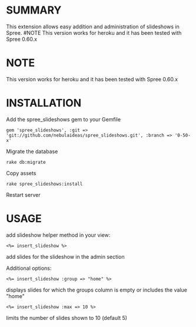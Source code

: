 # SUMMARY #

This extension allows easy addition and administration of slideshows in Spree.
#NOTE
This version works for heroku and it has been tested with Spree 0.60.x


# NOTE #


This version works for heroku and it has been tested with Spree 0.60.x

# INSTALLATION #

   Add the spree_slideshows gem to your Gemfile

	gem 'spree_slideshows', :git => 'git://github.com/nebulaideas/spree_slideshows.git', :branch => '0-50-x'

   Migrate the database

	rake db:migrate

   Copy assets

	rake spree_slideshows:install

   Restart server

# USAGE #

   add slideshow helper method in your view:

	<%= insert_slideshow %>

   add slides for the slideshow in the admin section

   Additional options:

	<%= insert_slideshow :group => "home" %>

   displays slides for which the groups column is empty or includes the value "home"

	<%= insert_slideshow :max => 10 %>

   limits the number of slides shown to 10 (default 5)
